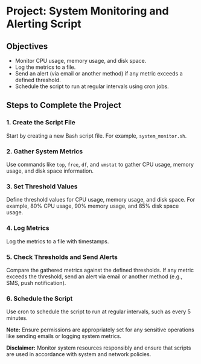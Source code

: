# Project: System Monitoring and Alerting Script

## Objectives

- Monitor CPU usage, memory usage, and disk space.
- Log the metrics to a file.
- Send an alert (via email or another method) if any metric exceeds a defined threshold.
- Schedule the script to run at regular intervals using cron jobs.

## Steps to Complete the Project

### 1. Create the Script File

Start by creating a new Bash script file. For example, `system_monitor.sh`.

### 2. Gather System Metrics

Use commands like `top`, `free`, `df`, and `vmstat` to gather CPU usage, memory usage, and disk space information.

### 3. Set Threshold Values

Define threshold values for CPU usage, memory usage, and disk space. For example, 80% CPU usage, 90% memory usage, and 85% disk space usage.

### 4. Log Metrics

Log the metrics to a file with timestamps.

### 5. Check Thresholds and Send Alerts

Compare the gathered metrics against the defined thresholds. If any metric exceeds the threshold, send an alert via email or another method (e.g., SMS, push notification).

### 6. Schedule the Script

Use cron to schedule the script to run at regular intervals, such as every 5 minutes.

**Note:** Ensure permissions are appropriately set for any sensitive operations like sending emails or logging system metrics.

**Disclaimer:** Monitor system resources responsibly and ensure that scripts are used in accordance with system and network policies.
